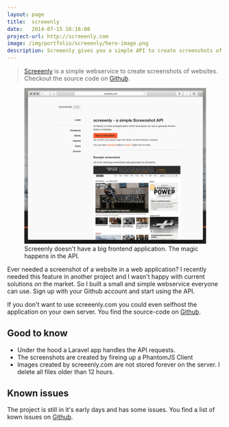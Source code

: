```yaml
---
layout: page
title:  screeenly
date:   2014-07-15 16:16:08
project-url: http://screeenly.com
image: /img/portfolio/screeenly/hero-image.png
description: Screeenly gives you a simple API to create screenshots of websites.
---
```


> [Screeenly](http://screeenly.com) is a simple webservice to create screenshots of websites. Checkout the source code on [Github](https://github.com/stefanzweifel/screeenly).

<figure>
    <img src="/img/portfolio/screeenly/landingpage-v2.png" alt="Landingpage">
    <figcaption>Screeenly doesn't have a big frontend application. The magic happens in the API.</figcaption> 
</figure>


Ever needed a screenshot of a website in a web application? I recently needed this feature in another project and I wasn't happy with current solutions on the market. So I built a small and simple webservice everyone can use.
Sign up with your Github account and start using the API.

If you don't want to use screeenly.com you could even selfhost the application on your own server. You find the source-code on [Github](https://github.com/stefanzweifel/screeenly).

## Good to know

- Under the hood a Laravel app handles the API requests.
- The screenshots are created by fireing up a PhantomJS Client
- Images created by screeenly.com are not stored forever on the server. I delete all files older than 12 hours.

## Known issues

The project is still in it's early days and has some issues. You find a list of kown issues on [Github](https://github.com/stefanzweifel/screeenly/issues).